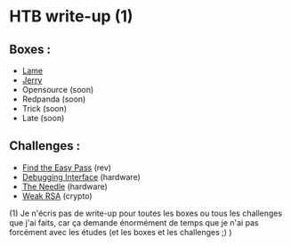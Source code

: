 # HTB write-up (1)
## Boxes :

- [Lame](https://github.com/0xbatche/HTB/blob/a2ddccb8872b9396727e6c00f98181be71f25418/boxes/Lame.md)
- [Jerry](https://github.com/0xbatche/HTB/blob/21c6a446828bec460d15610d80a4dd9d8529b61e/boxes/Jerry.md)
- Opensource (soon)
- Redpanda (soon)
- Trick (soon)
- Late (soon)


## Challenges :

- [Find the Easy Pass](https://github.com/0xbatche/HTB/blob/853d2e3cf52f89d91c337809e1fcd0d750e84163/challenges/Reversing/Find_the_easy_pass.md) (rev)
- [Debugging Interface](https://github.com/0xbatche/HTB/blob/853d2e3cf52f89d91c337809e1fcd0d750e84163/challenges/hardware/debugging_interface.md) (hardware)
- [The Needle](https://github.com/0xbatche/HTB/blob/853d2e3cf52f89d91c337809e1fcd0d750e84163/challenges/hardware/needle.md) (hardware)
- [Weak RSA](https://github.com/0xbatche/HTB/blob/2001c8e4e023a36050175365b45b2d3fe7c7a7f2/challenges/Crypto/Weak_RSA.md) (crypto)


(1) Je n'écris pas de write-up pour toutes les boxes ou tous les challenges que j'ai faits, car ça demande énormément de temps que je n'ai pas forcément avec les études (et les boxes et les challenges ;) )
